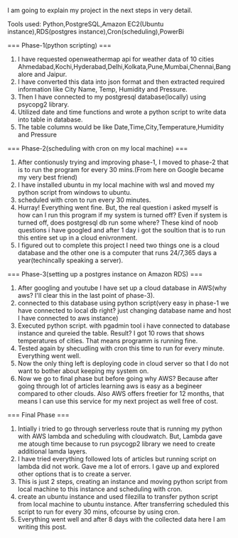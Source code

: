 I am going to explain my project in the next steps in very detail.

Tools used: Python,PostgreSQL,Amazon EC2(Ubuntu instance),RDS(postgres instance),Cron(scheduling),PowerBi

=== Phase-1(python scripting) ===

1. I have requested openweathermap api for weather data of 10 cities Ahmedabad,Kochi,Hyderabad,Delhi,Kolkata,Pune,Mumbai,Chennai,Bangalore and Jaipur.
2. I have converted this data into json format and then extracted required information like City Name, Temp, Humidity and Pressure.
3. Then I have connected to my postgresql database(locally) using psycopg2 library.
4. Utilized date and time functions and wrote a python script to write data into table in database.
5. The table columns would be like Date,Time,City,Temperature,Humidity and Pressure

=== Phase-2(scheduling with cron on my local machine) ===

1. After contionusly trying and improving phase-1, I moved to phase-2 that is to run the program for every 30 mins.(From here on Google became my very best friend)
2. I have installed ubuntu in my local machine with wsl and moved my python script from windows to ubuntu.
3. scheduled with cron to run every 30 minutes.
4. Hurray! Everything went fine. But, the real question i asked myself is how can I run this program if my system is turned off? Even if system is turned off, does postgresql db run some where? These kind of noob questions i have googled and after 1 day i got the soultion that is to run this entire set up in a cloud enivronment.
5. I figured out to complete this project I need two things one is a cloud database and the other one is a computer that runs 24/7,365 days a year(techincally speaking a server).

=== Phase-3(setting up a postgres instance on Amazon RDS) ===

1. After googling and youtube I have set up a cloud database in AWS(why aws? I'll clear this in the last point of phase-3).
2. connected to this database using python script(very easy in phase-1 we have connected to local db right? just changing database name and host I have connected to aws instance)
3. Executed python script. with pgadmin tool i have connected to database instance and qureied the table. Result? I got 10 rows that shows temperatures of cities. That means programm is running fine.
4. Tested again by shecudling with cron this time to run for every minute. Everything went well.
5. Now the only thing left is deploying code in cloud server so that I do not want to bother about keeping my system on.
6. Now we go to final phase but before going why AWS? Because after going through lot of articles learning aws is easy as a begineer compared to other clouds. Also AWS offers freetier for 12 months, that means I can use this service for my next project as well free of cost.

=== Final Phase ===

1. Intially i tried to go through serverless route that is running my python with AWS lambda and scheduling with cloudwatch. But, Lambda gave me atough time because to run psycogp2 library we need to create additional lamda layers.
2. I have tried everything followed lots of articles but running script on lambda did not work. Gave me a lot of errors. I gave up and explored other options that is to create a server.
3. This is just 2 steps, creating an instance and moving python script from local machine to this instance and scheduling with cron.
4. create an ubuntu instance and used filezilla to transfer python script from local machine to ubuntu instance. After transferring scheduled this script to run for every 30 mins, ofcourse by using cron.
5. Everything went well and after 8 days with the collected data here I am writing this post.